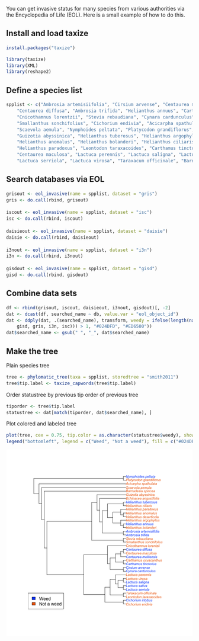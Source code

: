 You can get invasive status for many species from various authorities via the Encyclopedia of Life (EOL). Here is a small example of how to do this. 

## Install and load taxize


```r
install.packages("taxize")
```



```r
library(taxize)
library(XML)
library(reshape2)
```


## Define a species list


```r
spplist <- c("Ambrosia artemisiifolia", "Cirsium arvense", "Centaurea melitensis", 
    "Centaurea diffusa", "Ambrosia trifida", "Helianthus annuus", "Carthamus oxyacanthus", 
    "Cnicothamnus lorentzii", "Stevia rebaudiana", "Cynara cardunculus", "Cichorium intybus", 
    "Smallanthus sonchifolius", "Cichorium endivia", "Acicarpha spathulata", 
    "Scaevola aemula", "Nymphoides peltata", "Platycodon grandiflorus", "Echinacea angustifolia", 
    "Guizotia abyssinica", "Helianthus tuberosus", "Helianthus argophyllus", 
    "Helianthus anomalus", "Helianthus bolanderi", "Helianthus ciliaris", "Helianthus deserticola", 
    "Helianthus paradoxus", "Leontodon taraxacoides", "Carthamus tinctorius", 
    "Centaurea maculosa", "Lactuca perennis", "Lactuca saligna", "Lactuca sativa", 
    "Lactuca serriola", "Lactuca virosa", "Taraxacum officinale", "Barnadesia spinosa")
```


## Search databases via EOL


```r
grisout <- eol_invasive(name = spplist, dataset = "gris")
gris <- do.call(rbind, grisout)

iscout <- eol_invasive(name = spplist, dataset = "isc")
isc <- do.call(rbind, iscout)

daisieout <- eol_invasive(name = spplist, dataset = "daisie")
daisie <- do.call(rbind, daisieout)

i3nout <- eol_invasive(name = spplist, dataset = "i3n")
i3n <- do.call(rbind, i3nout)

gisdout <- eol_invasive(name = spplist, dataset = "gisd")
gisd <- do.call(rbind, gisdout)
```


## Combine data sets


```r
df <- rbind(grisout, iscout, daisieout, i3nout, gisdout)[, -2]
dat <- dcast(df, searched_name ~ db, value.var = "eol_object_id")
dat <- ddply(dat, .(searched_name), transform, weedy = ifelse(length(na.omit(c(daisie, 
    gisd, gris, i3n, isc))) > 1, "#024DFD", "#ED6500"))
dat$searched_name <- gsub(" ", "_", dat$searched_name)
```


## Make the tree

Plain species tree


```r
tree <- phylomatic_tree(taxa = spplist, storedtree = "smith2011")
tree$tip.label <- taxize_capwords(tree$tip.label)
```


Order statustree by previous tip order of previous tree


```r
tiporder <- tree$tip.label
statustree <- dat[match(tiporder, dat$searched_name), ]
```


Plot colored and labeled tree


```r
plot(tree, cex = 0.75, tip.color = as.character(statustree$weedy), show.node.label = TRUE)
legend("bottomleft", legend = c("Weed", "Not a weed"), fill = c("#024DFD", "#ED6500"))
```

![plot of chunk plot_tree](figure/plot_tree.png) 

